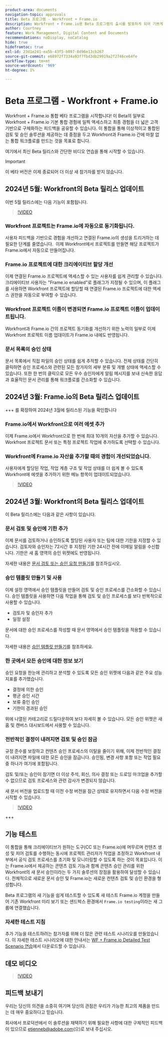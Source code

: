 ```yaml
---
product-area: documents
navigation-topic: approvals
title: Beta 프로그램 - Workfront + Frame.io
description: Workfront + Frame.io용 Beta 프로그램의 출시를 발표하게 되어 기쁘게 생각합니다. 여기에서 최신 Beta 릴리스와 간단한 비디오 연습을 통해 시작할 수 있습니다.
author: Courtney
feature: Work Management, Digital Content and Documents
recommendations: noDisplay, noCatalog
hide: true
hidefromtoc: true
exl-id: 23d1e241-ea5b-43f5-b097-8d96e13cb267
source-git-commit: e68972f7334a93f7fbd3db29919a2f2746ce64fe
workflow-type: tm+mt
source-wordcount: '969'
ht-degree: 1%

---
```


# Beta 프로그램 - Workfront + Frame.io

Workfront + Frame.io 통합 베타 프로그램을 시작합니다! 이 Beta의 일부로 Workfront + Frame.io 기본 통합 경험에 일찍 액세스하고 최종 경험을 더 넓은 고객 기반으로 구체화하는 피드백을 공유할 수 있습니다. 이 통합을 통해 이상적이고 통합된 검토 및 승인 솔루션을 제공하는 데 중점을 두고 Workfront과 Frame.io 간에 마찰 없는 통합 워크플로를 만드는 것을 목표로 합니다.

여기에서 최신 Beta 릴리스와 간단한 비디오 연습을 통해 시작할 수 있습니다.

>[!IMPORTANT]
>
>이 베타 버전은 이제 종료되어 더 이상 새 참가자를 받지 않습니다.


## 2024년 5월: Workfront의 Beta 릴리스 업데이트

이번 5월 릴리스에는 다음 기능이 포함됩니다.  

>[!VIDEO](https://video.tv.adobe.com/v/3429129/)

### Workfront 프로젝트는 Frame.io에 자동으로 동기화됩니다.

사용자 피드백을 기반으로 경험을 개선하고 연결된 Frame.io의 생성을 트리거하는 데 필요한 단계를 줄였습니다.  이제 Workfront에서 프로젝트를 만들면 해당 프로젝트가 Frame.io에서 자동으로 만들어집니다. 

### Frame.io 프로젝트에 대한 크리에이티브 할당 개선

이제 연결된 Frame.io 프로젝트에 액세스할 수 있는 사용자를 쉽게 관리할 수 있습니다. 크리에이티브 사용자는 &quot;Frame.io enabled&quot;로 플래그가 지정될 수 있으며, 이 플래그를 사용하면 Workfront 프로젝트에 할당할 때 연결된 Frame.io 프로젝트에 대한 액세스 권한을 자동으로 부여할 수 있습니다.   

### Workfront 프로젝트 이름이 변경되면 Frame.io 프로젝트 이름이 업데이트됩니다.

Workfront과 Frame.io 간의 프로젝트 동기화를 개선하기 위한 노력의 일부로 이제 Workfront 프로젝트 이름 업데이트가 Frame.io 내에도 반영됩니다. 

### 문서 목록의 승인 상태

문서 목록에서 직접 파일의 승인 상태를 쉽게 추적할 수 있습니다. 전체 상태를 간단히 클릭하면 승인 프로세스와 관련된 모든 참가자의 세부 분류 및 개별 상태에 액세스할 수 있습니다. 또한 한 번의 클릭으로 모든 우수 승인자에게 알림 메시지를 보내 신속한 응답과 효율적인 문서 관리를 통해 워크플로를 간소화할 수 있습니다. 


## 2024년 3월: Frame.io의 Beta 릴리스 업데이트

+++ 를 확장하여 2024년 3월에 릴리스된 기능을 확인합니다

### Frame.io에서 Workfront으로 여러 에셋 추가

이제 Frame.io에서 Workfront으로 한 번에 최대 10개의 자산을 추가할 수 있습니다. Workfront 프로젝트 문서 또는 특정 프로젝트 작업에 추가하도록 선택할 수 있습니다.

### Workfront에 Frame.io 자산을 추가할 때의 경험이 개선되었습니다.

사용자에게 할당된 작업, 작업 계층 구조 및 작업 상태를 더 쉽게 볼 수 있도록 Workfront에 에셋을 추가하기 위한 메뉴 항목이 업데이트되었습니다.

>[!VIDEO](https://video.tv.adobe.com/v/3428213/)

## 2024년 3월: Workfront의 Beta 릴리스 업데이트

이 Beta 릴리스에는 다음과 같은 사항이 있습니다.

### 문서 검토 및 승인에 기한 추가

이제 문서를 검토하거나 승인하도록 할당된 사용자 또는 팀에 대한 기한을 지정할 수 있습니다. 검토자와 승인자는 72시간 후 지정된 기한 24시간 전에 이메일 알림을 수신합니다. 기한은 새 홈 영역의 승인 위젯에도 반영됩니다.

자세한 내용은 [문서 검토 또는 승인 요청 만들기](/help/quicksilver/review-and-approve-work/document-reviews-and-approvals/manage-document-approvals/create-a-document-approval.md)를 참조하십시오.

### 승인 템플릿 만들기 및 사용

이제 설정 영역에서 승인 템플릿을 만들어 검토 및 승인 프로세스를 간소화할 수 있습니다. 승인 템플릿을 사용하면 다음 작업을 통해 검토 및 승인 프로세스를 보다 반복적으로 사용할 수 있습니다.

* 검토자 및 승인자 추가
* 일정 설정

문서에 대한 승인 프로세스를 작성할 때 문서 영역에서 승인 템플릿을 적용할 수 있습니다.

자세한 내용은 [승인 템플릿 만들기](/help/quicksilver/review-and-approve-work/document-reviews-and-approvals/manage-document-approvals/create-approval-template.md)를 참조하세요.

### 한 곳에서 모든 승인에 대한 정보 보기

승인 요청을 한눈에 관리하고 분석할 수 있도록 모든 승인 위젯에 다음과 같은 주요 성능 지표를 추가했습니다.

* 결정에 의한 승인
* 평균 승인 시간
* 보류 중인 승인
* 기한이 경과된 승인

위에 나열된 카테고리로 드릴다운하여 보다 자세히 볼 수 있습니다. 모든 승인 위젯은 새 홈 및 캔버스 대시보드에서 사용할 수 있습니다.


### 전반적인 결정이 내려지면 검토 및 승인 잠금

규정 준수를 보장하고 컨텐츠 승인 프로세스의 이탈을 줄이기 위해, 이제 전반적인 결정이 내려지면 파일에 대한 모든 승인을 잠급니다. 승인됨, 변경 사항 포함 또는 작업 필요 중 하나가 여기에 포함됩니다.

검토 및/또는 승인이 잠기면 더 이상 주석, 회신, 의사 결정 또는 드로잉 마크업을 추가할 수 없으므로 검토 프로세스와 관련 감사가 변경되지 않습니다.

새 문서 버전을 업로드할 때 이전 수정 버전을 잠근 상태로 유지하면서 다음 수정 버전을 시작할 수 있습니다.

>[!VIDEO](https://video.tv.adobe.com/v/3428179/)

+++

## 기능 테스트

이 통합을 통해 크리에이티브가 원하는 도구(CC 또는 Frame.io)에 머무르며 컨텐츠 생성 및 피어 검토를 수행하는 동시에 프로젝트 관리자가 작업을 조정하고 Workfront 내부에서 공식 검토 프로세스를 초기화 및 모니터링할 수 있도록 하는 것이 목표입니다. 이는 Frame.io에서 제공하는 콘텐츠 검토 기능과 함께 콘텐츠 승인 관리를 위한 Workfront의 새 문서 승인이라는 두 가지 솔루션의 장점을 활용하여 달성할 수 있습니다. 전체적으로 새로운 문서 승인 및 Frame.io는 새로운 컨텐츠 검토 및 승인 환경을 형성합니다. 

Beta 프로그램의 새 기능을 쉽게 테스트할 수 있도록 새 테스트 Frame.io 계정을 만들어 기존 Workfront 미리 보기 또는 샌드박스 환경에서 `Frame.io testing`이라는 새 그룹에 연결했습니다.

### 자세한 테스트 지침

추가 기능을 테스트하려는 참가자를 위해 더 많은 관련 테스트 시나리오를 만들었습니다. 이 자세한 테스트 시나리오에 대한 안내서는 [WF + Frame.io Detailed Test Scenario 연습](/help/quicksilver/review-and-approve-work/Documents/assets/WF-Frame-Detailed-Walk-Through-May-Release.pdf)에서 다운로드할 수 있습니다.


## 데모 비디오

>[!VIDEO](https://video.tv.adobe.com/v/3429092/)

## 피드백 보내기

우리는 당신의 의견을 소중히 여기며 당신의 관점은 우리가 가능한 최고의 제품을 만드는 데 매우 중요하다고 믿습니다.

회사에서 프로덕션에서 이 솔루션을 채택하기 위해 필요한 사항에 대한 구체적인 피드백이 있으므로 [etienneb@adobe.com](mailto:etienneb@adobe.com)(으)로 보내 주십시오.

